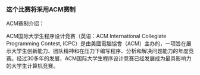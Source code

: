 ### 这个比赛将采用ACM赛制

ACM赛制介绍：

ACM国际大学生程序设计竞赛（英语：ACM International Collegiate Programming Contest, ICPC）是由美國電腦協會（ACM）主办的，一项旨在展示大学生创新能力、团队精神和在压力下编写程序、分析和解决问题能力的年度竞赛。经过30多年的发展，ACM国际大学生程序设计竞赛已经发展成为最具影响力的大学生计算机竞赛。

